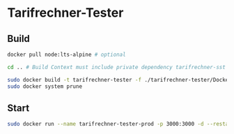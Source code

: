 # Tarifrechner-Tester

## Build 

```bash
docker pull node:lts-alpine # optional

cd .. # Build Context must include private dependency tarifrechner-sst which is inside the parrent folder 

sudo docker build -t tarifrechner-tester -f ./tarifrechner-tester/Dockerfile .
sudo docker system prune 
```

## Start 

```bash
sudo docker run --name tarifrechner-tester-prod -p 3000:3000 -d --restart always tarifrechner-tester
```
